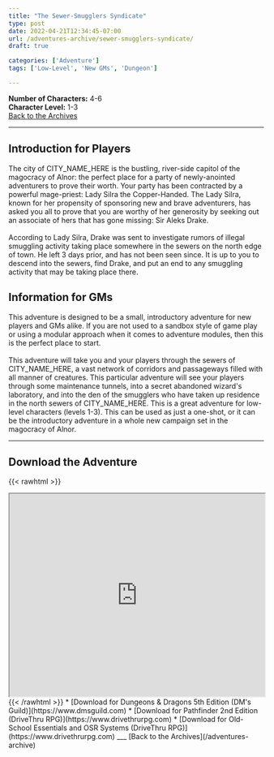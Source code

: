 ```yaml
---
title: "The Sewer-Smugglers Syndicate"
type: post
date: 2022-04-21T12:34:45-07:00
url: /adventures-archive/sewer-smugglers-syndicate/
draft: true

categories: ['Adventure']
tags: ['Low-Level', 'New GMs', 'Dungeon']

---
```

**Number of Characters:** 4-6 \
**Character Level:** 1-3 \
[Back to the Archives](/adventures-archive)
___
## Introduction for Players
The city of CITY_NAME_HERE is the bustling, river-side capitol of the magocracy of Alnor: the perfect place for a party of newly-anointed adventurers to prove their worth. Your party has been contracted by a powerful mage-priest: Lady Silra the Copper-Handed. The Lady Silra, known for her propensity of sponsoring new and brave adventurers, has asked you all to prove that you are worthy of her generosity by seeking out an associate of hers that has gone missing: Sir Aleks Drake. \
 \
According to Lady Silra, Drake was sent to investigate rumors of illegal smuggling activity taking place somewhere in the sewers on the north edge of town. He left 3 days prior, and has not been seen since. It is up to you to descend into the sewers, find Drake, and put an end to any smuggling activity that may be taking place there.

## Information for GMs
This adventure is designed to be a small, introductory adventure for new players and GMs alike. If you are not used to a sandbox style of game play or using a modular approach when it comes to adventure modules, then this is the perfect place to start. \
\
This adventure will take you and your players through the sewers of CITY_NAME_HERE, a vast network of corridors and passageways filled with all manner of creatures. This particular adventure will see your players through some maintenance tunnels, into a secret abandoned wizard's laboratory, and into the den of the smugglers who have taken up residence in the north sewers of CITY_NAME_HERE. This is a great adventure for low-level characters (levels 1-3). This can be used as just a one-shot, or it can be the introductory adventure in a whole new campaign set in the magocracy of Alnor.
___
## Download the Adventure
{{< rawhtml >}}
<iframe src="https://drive.google.com/file/d/1sC0Ki1Oaj5EoPNCBVX4XGREkQk0pQe-4/preview" width=100% height="400"></iframe>
{{< /rawhtml >}}
* [Download for Dungeons & Dragons 5th Edition (DM's Guild)](https://www.dmsguild.com)
* [Download for Pathfinder 2nd Edition (DriveThru RPG)](https://www.drivethrurpg.com)
* [Download for Old-School Essentials and OSR Systems (DriveThru RPG)](https://www.drivethrurpg.com)
___
[Back to the Archives](/adventures-archive)
